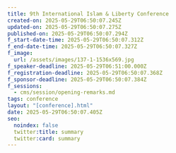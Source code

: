 ```yaml
---
title: 9th International Islam & Liberty Conference
created-on: 2025-05-29T06:50:07.245Z
updated-on: 2025-05-29T06:50:07.275Z
published-on: 2025-05-29T06:50:07.294Z
f_start-date-time: 2025-05-29T06:50:07.312Z
f_end-date-time: 2025-05-29T06:50:07.327Z
f_image:
  url: /assets/images/137-1-1536x569.jpg
f_speaker-deadline: 2025-05-29T06:51:00.000Z
f_registration-deadline: 2025-05-29T06:50:07.368Z
f_sponsor-deadline: 2025-05-29T06:50:07.384Z
f_sessions:
  - cms/session/opening-remarks.md
tags: conference
layout: "[conference].html"
date: 2025-05-29T06:50:07.405Z
seo:
  noindex: false
  twitter:title: summary
  twitter:card: summary
---
```

